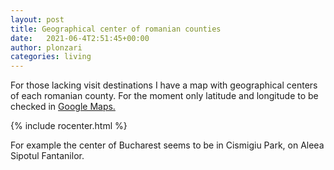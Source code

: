 ```yaml
---
layout: post
title: Geographical center of romanian counties
date:   2021-06-4T2:51:45+00:00
author: plonzari
categories: living
---
```


For those lacking visit destinations I have a map with geographical centers of each romanian county.
For the moment only latitude and longitude to be checked in 
<a href="https://www.google.com/maps/place/44%C2%B026'18.4%22N+26%C2%B005'30.1%22E/@44.43844,26.0895003,899m/data=!3m1!1e3!4m5!3m4!1s0x0:0x0!8m2!3d44.43844!4d26.091689 
"> Google Maps. </a>

{% include rocenter.html %}

For example the center of Bucharest seems to be in Cismigiu Park, on Aleea Sipotul Fantanilor.